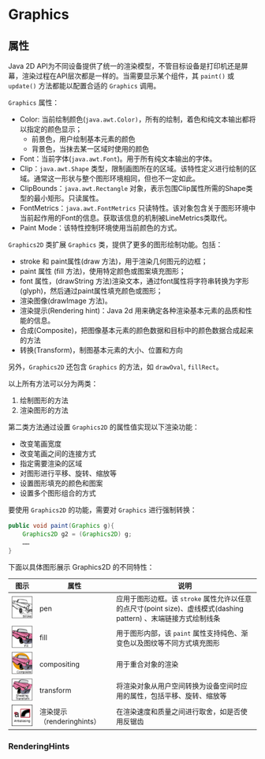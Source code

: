 # Graphics

## 属性

Java 2D API为不同设备提供了统一的渲染模型，不管目标设备是打印机还是屏幕，渲染过程在API层次都是一样的。当需要显示某个组件，其 `paint()` 或 `update()` 方法都能以配置合适的 `Graphics` 调用。

`Graphics` 属性：

- Color: 当前绘制颜色(`java.awt.Color)`，所有的绘制，着色和纯文本输出都将以指定的颜色显示；
  - 前景色，用户绘制基本元素的颜色
  - 背景色，当抹去某一区域时使用的颜色
- Font：当前字体(`java.awt.Font`)。用于所有纯文本输出的字体。
- Clip：`java.awt.Shape` 类型，限制画图所在的区域。该特性定义进行绘制的区域。通常这一形状与整个图形环境相同，但也不一定如此。
- ClipBounds：`java.awt.Rectangle` 对象，表示包围Clip属性所需的Shape类型的最小矩形。只读属性。
- FontMetrics：`java.awt.FontMetrics` 只读特性。该对象包含关于图形环境中当前起作用的Font的信息。获取该信息的机制被LineMetrics类取代。
- Paint Mode：该特性控制环境使用当前颜色的方式。

`Graphics2D` 类扩展 `Graphics` 类，提供了更多的图形绘制功能。包括：

- stroke 和 paint属性(draw 方法)，用于渲染几何图元的边框；
- paint 属性 (fill 方法)，使用特定颜色或图案填充图形；
- font 属性，(drawString 方法)渲染文本，通过font属性将字符串转换为字形(glyph)，然后通过paint属性填充颜色或图形；
- 渲染图像(drawImage 方法)。
- 渲染提示(Rendering hint)：Java 2d 用来确定各种渲染基本元素的品质和性能的信息。
- 合成(Composite)，把图像基本元素的颜色数据和目标中的颜色数据合成起来的方法
- 转换(Transform)，制图基本元素的大小、位置和方向

另外，`Graphics2D` 还包含 `Graphics` 的方法，如 `drawOval`, `fillRect`。

以上所有方法可以分为两类：

1. 绘制图形的方法
2. 渲染图形的方法

第二类方法通过设置 `Graphics2D` 的属性值实现以下渲染功能：

- 改变笔画宽度
- 改变笔画之间的连接方式
- 指定需要渲染的区域
- 对图形进行平移、旋转、缩放等
- 设置图形填充的颜色和图案
- 设置多个图形组合的方式

要使用 `Graphics2D` 的功能，需要对 `Graphics` 进行强制转换：

```java
public void paint(Graphics g){
    Graphics2D g2 = (Graphics2D) g;
    ……
}
```

下面以具体图形展示 Graphics2D 的不同特性：

|图示|属性|说明|
|---|---|---|
|![](images/2021-11-19-21-08-57.png)|pen|应用于图形边框。该 `stroke` 属性允许以任意的点尺寸(point size)、虚线模式(dashing pattern) 、末端链接方式绘制线条|
|![](images/2021-11-19-21-31-11.png)|fill|用于图形内部，该 `paint` 属性支持纯色、渐变色以及图纹等不同方式填充图形|
|![](images/2021-11-19-21-32-05.png)|compositing|用于重合对象的渲染|
|![](images/2021-11-19-21-32-26.png)|transform|将渲染对象从用户空间转换为设备空间时应用的属性，包括平移、旋转、缩放等|
|![](images/2021-11-19-21-28-36.png)|渲染提示（renderinghints）|在渲染速度和质量之间进行取舍，如是否使用反锯齿|

### RenderingHints

